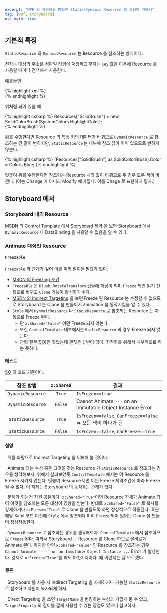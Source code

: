 ```yaml
---
excerpt: "WPF 의 자원참조 방법인 Static/Dynamic Resource 의 특징에 대해서"
tag: [wpf, storyboard]
use_math: true
---
```


## 기본적 특징

```StaticResource``` 와 ```DynamicResource``` 는 Resource 를 참조하는 방식이다.

전자는 대상의 주소를 컴파일 타임에 저장하고 후자는 ```Key``` 값을 이용해 Resource 를 사용할 때마다 검색해서 사용한다. 

예를들면

{% highlight xml %}
<StackPanel Orientation="Horizontal">
	<Border Background="{StaticResource SolidBrush}" Height="100" Width="100"/>
    <Border Background="{DynamicResource SolidBrush}" Height="100" Width="100"/>
</StackPanel>        
{% endhighlight %}

위처럼 되어 있을 때 

{% highlight csharp %}
Resources["SolidBrush"] = new SolidColorBrush(SystemColors.HighlightColor);     
{% endhighlight %}

위를 수행한다면 Resource 의 특정 키의 데이터가 바뀌므로 ```DynamicResource``` 로 참조하는 건 같이 변하지만, ```StaticResource``` 는 내부에 참조 값이 이미 있으므로 변하지 않는다.

{% highlight csharp %}
(Resources["SolidBrush"] as SolidColorBrush).Color = Colors.Blue;
{% endhighlight %}

덧붙여 위를 수행한다면 참조되는 Resource 내의 값이 바뀌므로  두 경우 모두 색이 바뀐다. (이는 Change 가 아니라 Modify 에 가깝다. 이를 Chage 로 표현하지 말자.)


## Storyboard 에서


### Storyboard 내의 Resource

[MSDN 의 Control Template 에서 Storyboard 제약](https://docs.microsoft.com/en-us/dotnet/desktop/wpf/graphics-multimedia/storyboards-overview?view=netframeworkdesktop-4.8#animate-in-a-controltemplate) 을 보면 Storyboard 에서 ```DynamicResource``` 나 DataBinding 을 사용할 수 없음을 알 수 있다.

### Animate 대상인 Resource

#### ```Freezable```

```Freezable``` 과 관계가 깊어 이를 미리 알아둘 필요가 있다.  
+ [MSDN 의 Freezing 조건](https://docs.microsoft.com/en-us/dotnet/desktop/wpf/advanced/freezable-objects-overview?view=netframeworkdesktop-4.8#freezing-a-freezable)
+ ```Freezable``` 은 ```Blush```, ```RotateTransform``` 것들에 해당이 되며 ```Freeze``` 되면 읽기 전용으로 바뀌고 ```Clone``` 기능이 활성화가 된다.
+ [MSDN 의 Indirect Targeting](https://docs.microsoft.com/en-us/dotnet/desktop/wpf/graphics-multimedia/storyboards-overview?view=netframeworkdesktop-4.8#indirect-targeting) 을 보면 Freeze 된 Resource 는 수정할 수 없으므로 Storyboard 는 Clone 을 만들어서 Animation 을 동작시킴을 알 수 있다.
+ ```Style``` 에서 ```DynmaicResource``` 나 ```StaticResource``` 로 참조되는 Resource 는 자동으로 Freeze 된다. 
  + 단 ```x:Shared="False"``` 이면 Freeze 되지 않는다. 
  + 또한 ```ControlTemplate``` 내부에서는 ```StaticResource``` 의 경우 Freeze 되지 않는다.
  + 관련 질문([SO](https://stackoverflow.com/questions/9235428/style-setter-freezing-brush))은 찾았는데 괜찮은 답변이 없다. 최적화를 위해서 내부적으로 하는 듯하다. 

#### 테스트

[SO](https://stackoverflow.com/questions/71689409/relation-between-resource-referencing-way-and-sharing-regarding-storyboard) 의 코드 기준이다.

| 참조 방법 | ```x:Shared``` | <center>결과</center> |
|:------:|:--------:|:-------|
|```DynamicResource```|```True```| ```IsFrozen==true``` |
|```DynamicResource```|```False```|Cannot Animate `---` on an Immutable Object Instance Error|
|```StaticResource```|```True```|```IsFrozen==false```, ```CanFreeze==false``` => 모든 색이 하나가 됨|
|```StaticResource```|```False```|```IsFrozen==false```, ```CanFreeze==true```|

#### 설명

&nbsp; 위를 바탕으로 Indirect Targeting 을 이해해 볼 것이다.

&nbsp;  Animate 되는 속성 혹은 그것을 갖는 Resource 가 ```StaticResource``` 로 참조되는 경우를 생각해보자. 위에서 살펴보았듯 ```ControlTemplate``` 에서는 이 Resource 를 Freeze 시키지 않는다. 덧붙여  Resource 이면 이는 Freeze 제약조건에 따라 Freeze 될 수 없다. 이 자체는 Storyboard 의 동작과는 관계가 없다. 

&nbsp;  문제가 되는건 자원 공유이다. ```x:Shared="True"```이면 Resource 자체가 Animate 되어  이것을 참조하는 모든 대상이 영향을 받는다. 반대로 ```x:Shared="False"``` 로 복사를 강제하거나 ```o:Freeze="True"``` 로 Clone 을 만들도록 하면 정상적으로 작동된다. 혹은 해당 Xaml 코드 이전에 ```Style``` 에서 참조되어 미리 ```Freeze``` 되어 있어도 Clone 을 만들어 정상작동한다.

&nbsp; ```DynamicResource``` 로 참조하는 경우를 생각해보자. ```ControlTemplate``` 에서 참조하므로 ```Freeze``` 된다. 따라서 Storyboard 는 Resource 를 Clone 하므로 올바르게 Animate 된다. 하지만 만약 ```x:Shared="False"``` 인 Resource 를 참조하는 경우 ```Cannot Animate `---` on an Immutable Object Instance ...``` Error 가 발생한다. 강제로  ```o:Freeze="True"```를 해도 마찬가지이다. 왜 이런지는 잘 모르겠다.



#### 결론

&nbsp;  Storyboard 를 사용 시 Indirect Targeting 을 자제하거나 가능한  ```StaticResource``` 로 참조하고 자원이 복사되게 하자.

&nbsp; Direct Targeting 을 쓰면 ```TargetName``` 을 변경하는 속성과 가깝게 둘 수 있고, ```TargetProperty``` 의 길이를 짧게 사용할 수 있는 장점도 있으니 참고하자.